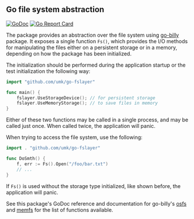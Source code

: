 ## Go file system abstraction

[![GoDoc](https://godoc.org/github.com/umk/go-fslayer?status.svg)](https://godoc.org/github.com/umk/go-fslayer)
[![Go Report Card](https://goreportcard.com/badge/github.com/umk/go-fslayer)](https://goreportcard.com/report/github.com/umk/go-fslayer)

The package provides an abstraction over the file system using [go-billy](https://github.com/src-d/go-billy) package. It exposes a single function `Fs()`, which provides the I/O methods for manipulating the files either on a persistent storage or in a memory, depending on how the package has been initialized.

The initialization should be performed during the application startup or the test initialization the following way: 

```go
import "github.com/umk/go-fslayer"

func main() {
	fslayer.UseStorageDevice(); // for persistent storage
	fslayer.UseMemoryStorage(); // to save files in memory
}
```
Either of these two functions may be called in a single process, and may be called just once. When called twice, the application will panic.

When trying to access the file system, use the following:

```go
import . "github.com/umk/go-fslayer"

func DoSmth() {
	f, err := Fs().Open("/foo/bar.txt")
	// ...
}
```
If `Fs()` is used without the storage type initialized, like shown before, the application will panic.

See this package's GoDoc reference and documentation for go-billy's [osfs](https://godoc.org/gopkg.in/src-d/go-billy.v4/osfs) and [memfs](https://godoc.org/gopkg.in/src-d/go-billy.v4/memfs) for the list of functions available.

